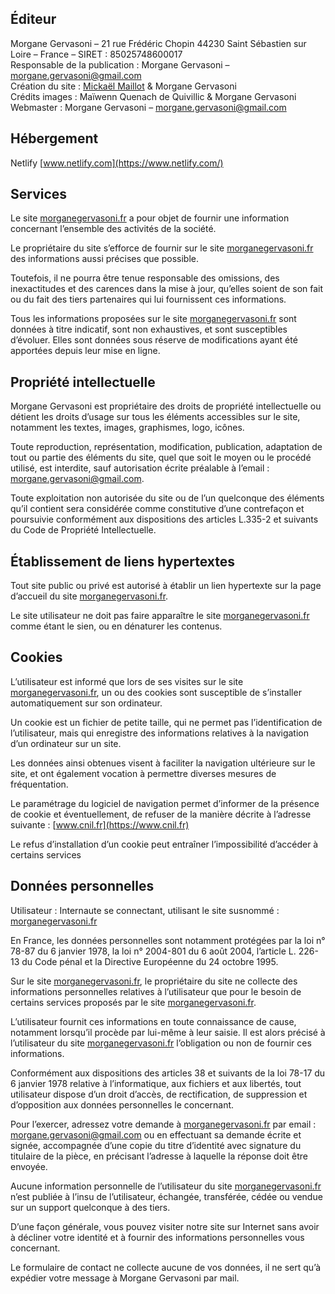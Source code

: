 ## Éditeur

Morgane Gervasoni – 21 rue Frédéric Chopin 44230 Saint Sébastien sur Loire – France – SIRET : 85025748600017
<br>
Responsable de la publication : Morgane Gervasoni – morgane.gervasoni@gmail.com
<br>
Création du site : [Mickaël Maillot](https://github.com/elythiel) & Morgane Gervasoni
<br>
Crédits images : Maïwenn Quenach de Quivillic & Morgane Gervasoni
<br>
Webmaster : Morgane Gervasoni – morgane.gervasoni@gmail.com

## Hébergement

Netlify
[www.netlify.com](https://www.netlify.com/)

## Services

Le site [morganegervasoni.fr](https://www.morganegervasoni.fr) a pour objet de fournir une information concernant 
l’ensemble des activités de la société.

Le propriétaire du site s’efforce de fournir sur le site
[morganegervasoni.fr](https://www.morganegervasoni.fr) des informations aussi précises que possible.

Toutefois, il ne pourra être tenue responsable des
omissions, des inexactitudes et des carences dans la mise à jour, qu’elles soient de son fait ou du fait des tiers
partenaires qui lui fournissent ces informations.

Tous les informations proposées sur le site
[morganegervasoni.fr](https://www.morganegervasoni.fr) sont données à titre indicatif, sont non exhaustives, et sont susceptibles d’évoluer.
Elles sont données sous réserve de modifications ayant été apportées depuis leur mise en ligne.

## Propriété intellectuelle

Morgane Gervasoni est propriétaire des droits de propriété intellectuelle ou détient les droits d’usage sur tous les
éléments accessibles sur le site, notamment les textes, images, graphismes, logo, icônes.

Toute reproduction, représentation, modification, publication, adaptation de tout ou partie des éléments du site,
quel que soit le moyen ou le procédé utilisé, est interdite, 
sauf autorisation écrite préalable à l’email : morgane.gervasoni@gmail.com.

Toute exploitation non autorisée du site ou de l’un quelconque des éléments qu’il contient sera considérée comme
constitutive d’une contrefaçon et poursuivie conformément aux dispositions des articles L.335-2 
et suivants du Code de Propriété Intellectuelle.

## Établissement de liens hypertextes

Tout site public ou privé est autorisé à établir un lien hypertexte sur la page d’accueil du site
[morganegervasoni.fr](https://www.morganegervasoni.fr).

Le site utilisateur ne doit pas faire apparaître le site
[morganegervasoni.fr](https://www.morganegervasoni.fr) comme étant le sien, ou en dénaturer les contenus.

## Cookies

L’utilisateur est informé que lors de ses visites sur le site
[morganegervasoni.fr](https://www.morganegervasoni.fr),
un ou des cookies sont susceptible de s’installer automatiquement sur son ordinateur.

Un cookie est un fichier de petite taille, qui ne permet pas l’identification de l’utilisateur, mais
qui enregistre des informations relatives à la navigation d’un ordinateur sur un site.

Les données ainsi obtenues visent à faciliter la navigation ultérieure sur le site,
et ont également vocation à permettre diverses mesures de fréquentation.

Le paramétrage du logiciel de navigation permet d’informer de la présence de cookie et éventuellement,
de refuser de la manière décrite à l’adresse suivante :
[www.cnil.fr](https://www.cnil.fr)

Le refus d’installation d’un cookie peut entraîner l’impossibilité d’accéder à certains services

## Données personnelles

Utilisateur : Internaute se connectant, utilisant le site susnommé :
[morganegervasoni.fr](https://www.morganegervasoni.fr)

En France, les données personnelles sont notamment protégées par la loi n° 78-87 du 6 janvier 1978, la loi n° 2004-801
du 6 août 2004, l’article L. 226-13 du Code pénal et la Directive Européenne du 24 octobre 1995.

Sur le site [morganegervasoni.fr](https://www.morganegervasoni.fr),
le propriétaire du site ne collecte des informations personnelles relatives à l’utilisateur que
pour le besoin de certains services proposés par le
site [morganegervasoni.fr](https://www.morganegervasoni.fr).

L’utilisateur fournit ces informations en toute connaissance de cause, notamment lorsqu’il
procède par lui-même à leur saisie. Il est alors précisé à l’utilisateur du site
[morganegervasoni.fr](https://www.morganegervasoni.fr)
l’obligation ou non de fournir ces informations.

Conformément aux dispositions des articles 38 et suivants de la loi 78-17 du 6 janvier 1978
relative à l’informatique, aux fichiers et aux libertés, tout utilisateur dispose d’un droit d’accès,
de rectification, de suppression et d’opposition aux données personnelles le concernant.

Pour l’exercer, adressez votre demande à
[morganegervasoni.fr](https://www.morganegervasoni.fr)
par email : morgane.gervasoni@gmail.com ou en effectuant sa demande écrite et signée,
accompagnée d’une copie du titre d’identité avec signature du titulaire de la pièce,
en précisant l’adresse à laquelle la réponse doit être envoyée.

Aucune information personnelle de l’utilisateur du site 
[morganegervasoni.fr](https://www.morganegervasoni.fr)
n’est publiée à l’insu de l’utilisateur, échangée, transférée,
cédée ou vendue sur un support quelconque à des tiers.

D’une façon générale, vous pouvez visiter notre site sur Internet sans avoir à décliner
votre identité et à fournir des informations personnelles vous concernant.

Le formulaire de contact ne collecte aucune de vos données, il ne sert qu’à
expédier votre message à Morgane Gervasoni par mail.
